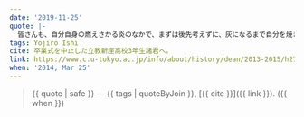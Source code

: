 ```yaml
---
date: '2019-11-25'
quote: |-
  皆さんも、自分自身の燃えさかる炎のなかで、まずは後先考えずに、灰になるまで自分を焼きつくしてください。そしてその後で、灰の中から新しい自分を発見してください。自分を焼きつくすことができない人間は、新しく生まれ変わることもできません。私くらいの年齢になると、炎に身を投じればそのまま灰になって終わりですが、皆さんはまだまだ何度も生まれ変われるはずです。これからどのような道に進むにしても、どうぞ常に自分を燃やし続け、新しい自分と出会い続けてください。
tags: Yojiro Ishi
cite: 卒業式を中止した立教新座高校3年生諸君へ。
link: https://www.c.u-tokyo.ac.jp/info/about/history/dean/2013-2015/h27.3.25ishii.html
when: '2014, Mar 25'
---
```


> {{ quote | safe }}
> — {{ tags | quoteByJoin }}, [{{ cite }}]({{ link }}). ({{ when }})
